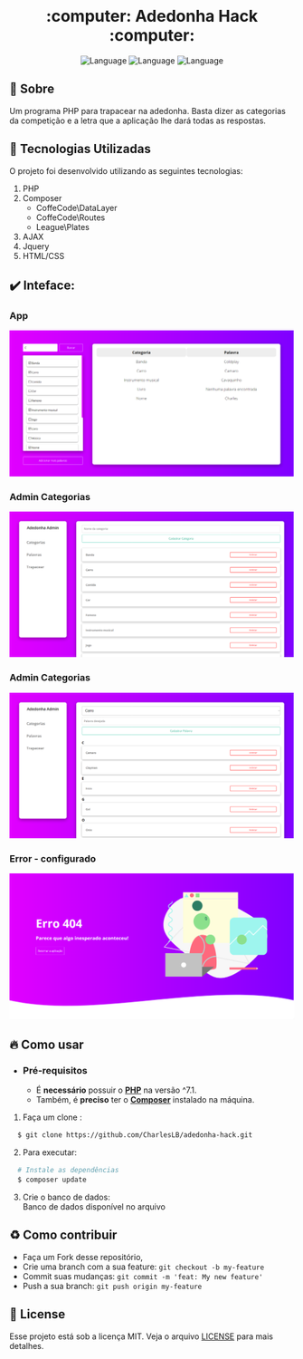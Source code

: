 <h1 align="center">
    <br><br>
    <b> :computer: Adedonha Hack :computer: </b> 
</h1>

<p align="center">
  <img alt="Language" src="https://img.shields.io/badge/language-PHP-brightgreen">
  <img alt="Language" src="https://img.shields.io/badge/language-JQuery-brightgreen">
  <img alt="Language" src="https://img.shields.io/badge/language-Ajax-brightgreen">

</p>


## :bookmark: Sobre

Um programa PHP para trapacear na adedonha. Basta dizer as categorias da competição e a letra que a aplicação lhe dará todas as respostas.

<a id="documentacao"></a>

## :rocket: Tecnologias Utilizadas

O projeto foi desenvolvido utilizando as seguintes tecnologias:

1. PHP
2. Composer
    - CoffeCode\DataLayer
    - CoffeCode\Routes
    - League\Plates
3. AJAX
4. Jquery
5. HTML/CSS

## :heavy_check_mark: Inteface:

### App

![aplicação](Images/app.png)

### Admin Categorias

![aplicação](Images/admincategories.png)


### Admin Categorias

![aplicação](Images/words.png)

### Error - configurado

![error](Images/error.png)

<a id="como-usar"></a>

## :fire: Como usar

- ### **Pré-requisitos**

  - É **necessário** possuir o **[PHP](https://php.net/)** na versão ^7.1.
  - Também, é **preciso** ter o **[Composer](https://composer.org)** instalado na máquina.

1. Faça um clone :

```sh
  $ git clone https://github.com/CharlesLB/adedonha-hack.git
```

2. Para executar:

```sh
  # Instale as dependências
  $ composer update
```

3. Crie o banco de dados:
    <br>
  Banco de dados disponível no arquivo



<a id="como-contribuir"></a>

## :recycle: Como contribuir

- Faça um Fork desse repositório,
- Crie uma branch com a sua feature: `git checkout -b my-feature`
- Commit suas mudanças: `git commit -m 'feat: My new feature'`
- Push a sua branch: `git push origin my-feature`

## :memo: License

Esse projeto está sob a licença MIT. Veja o arquivo [LICENSE](LICENSE.md) para mais detalhes.
